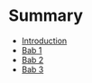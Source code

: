 # Summary

* [Introduction](README.md)
* [Bab 1](instalasi.md)
* [Bab 2](biblio.md)
* [Bab 3](bab_3.md)

